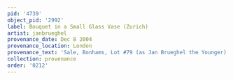 ```yaml
---
pid: '4739'
object_pid: '2992'
label: Bouquet in a Small Glass Vase (Zurich)
artist: janbrueghel
provenance_date: Dec 8 2004
provenance_location: London
provenance_text: 'Sale, Bonhams, Lot #79 (as Jan Brueghel the Younger)'
collection: provenance
order: '0212'
---
```

